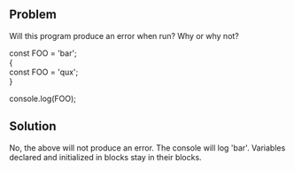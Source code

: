 ## Problem
Will this program produce an error when run? Why or why not?

const FOO = 'bar';\
{\
  const FOO = 'qux';\
}

console.log(FOO);

## Solution
No, the above will not produce an error. The console will log 'bar'. Variables declared and initialized in blocks stay in their blocks.
